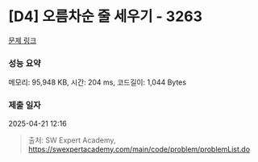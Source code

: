 # [D4] 오름차순 줄 세우기 - 3263 

[문제 링크](https://swexpertacademy.com/main/code/problem/problemDetail.do?contestProbId=AWBC_hNKd_IDFAWr) 

### 성능 요약

메모리: 95,948 KB, 시간: 204 ms, 코드길이: 1,044 Bytes

### 제출 일자

2025-04-21 12:16



> 출처: SW Expert Academy, https://swexpertacademy.com/main/code/problem/problemList.do